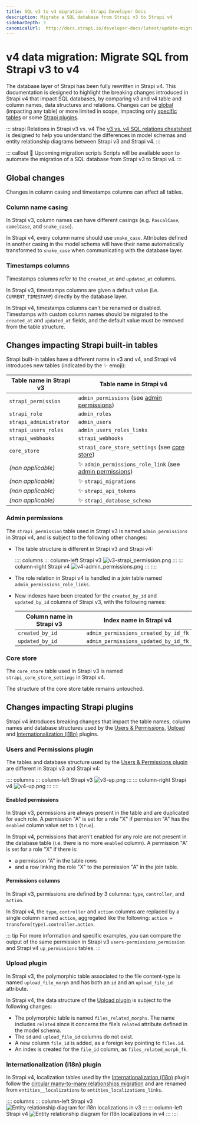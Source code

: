 ```yaml
---
title: SQL v3 to v4 migration - Strapi Developer Docs
description: Migrate a SQL database from Strapi v3 to Strapi v4
sidebarDepth: 3
canonicalUrl:  http://docs.strapi.io/developer-docs/latest/update-migration-guides/migration-guides/v4/data/sql.html
---
```


<!-- TODO: update SEO -->

# v4 data migration: Migrate SQL from Strapi v3 to v4

The database layer of Strapi has been fully rewritten in Strapi v4. This documentation is designed to highlight the breaking changes introduced in Strapi v4 that impact SQL databases, by comparing v3 and v4 table and column names, data structures and relations. Changes can be [global](#global-changes) (impacting any table) or more limited in scope, impacting only [specific tables](#changes-impacting-strapi-built-in-tables) or some [Strapi plugins](#changes-impacting-strapi-plugins).

::: strapi Relations in Strapi v3 vs. v4
The [v3 vs. v4 SQL relations cheatsheet](/developer-docs/latest/update-migration-guides/migration-guides/v4/data/sql-relations.md) is designed to help you understand the differences in model schemas and entity relationship diagrams between Strapi v3 and Strapi v4.
:::

::: callout 🚧 Upcoming migration scripts
Scripts will be available soon to automate the migration of a SQL database from Strapi v3 to Strapi v4.
:::

## Global changes

Changes in column casing and timestamps columns can affect all tables.

### Column name casing

In Strapi v3, column names can have different casings (e.g. `PascalCase`, `camelCase`, and `snake_case`).

In Strapi v4, every column name should use `snake_case`. Attributes defined in another casing in the model schema will have their name automatically transformed to `snake_case` when communicating with the database layer.

### Timestamps columns

Timestamps columns refer to the `created_at` and `updated_at` columns.

In Strapi v3, timestamps columns are given a default value (i.e. `CURRENT_TIMESTAMP`) directly by the database layer.

In Strapi v4, timestamps columns can't be renamed or disabled. Timestamps with custom column names should be migrated to the `created_at` and `updated_at` fields, and the default value must be removed from the table structure.

## Changes impacting Strapi built-in tables

Strapi built-in tables have a different name in v3 and v4, and Strapi v4 introduces new tables (indicated by the ✨ emoji):

| Table name in Strapi v3 | Table name in Strapi v4                                                        |
| ----------------------- | ------------------------------------------------------------------------------ |
| `strapi_permission`     | `admin_permissions` (see [admin permissions](#admin-permissions))              |
| `strapi_role`           | `admin_roles`                                                                  |
| `strapi_administrator`  | `admin_users`                                                                  |
| `strapi_users_roles`    | `admin_users_roles_links`                                                      |
| `strapi_webhooks`       | `strapi_webhooks`                                                              |
| `core_store`            | `strapi_core_store_settings` (see [core store](#core-store))                   |
| _(non applicable)_      | ✨ `admin_permissions_role_link`  (see [admin permissions](#admin-permissions)) |
| _(non applicable)_      | ✨ `strapi_migrations`                                                          |
| _(non applicable)_      | ✨ `strapi_api_tokens`                                                          |
| _(non applicable)_      | ✨ `strapi_database_schema`                                                     |

### Admin permissions

The `strapi_permission` table used in Strapi v3 is named `admin_permissions` in Strapi v4, and is subject to the following other changes:

- The table structure is different in Strapi v3 and Strapi v4:

  :::: columns
  ::: column-left Strapi v3
  ![v3-strapi_permission.png](./assets/v3-strapi_permission.png)
  :::
  ::: column-right Strapi v4
  ![v4-admin_permissions.png](./assets/v4-admin_permissions.png)
  :::
  ::::

- The role relation in Strapi v4 is handled in a join table named `admin_permissions_role_links`.
- New indexes have been created for the `created_by_id` and `updated_by_id` columns of Strapi v3, with the following names:

  | Column name in Strapi v3 | Index name in Strapi v4              |
  | ------------------------ | ------------------------------------ |
  | `created_by_id`          | `admin_permissions_created_by_id_fk` |
  | `updated_by_id`          | `admin_permissions_updated_by_id_fk` |

### Core store

The `core_store` table used in Strapi v3 is named `strapi_core_store_settings` in Strapi v4.

The structure of the core store table remains untouched.

## Changes impacting Strapi plugins

Strapi v4 introduces breaking changes that impact the table names, column names and database structures used by the [Users & Permissions](#users-and-permissions-plugin), [Upload](#upload-plugin) and [Internationalization (i18n)](#internationalization-i18n-plugin) plugins.

### Users and Permissions plugin

The tables and database structure used by the [Users & Permissions plugin](/developer-docs/latest/plugins/users-permissions.md) are different in Strapi v3 and Strapi v4:

:::: columns
::: column-left Strapi v3
![v3-up.png](./assets/v3-up.png)
:::
::: column-right Strapi v4
![v4-up.png](./assets/v4-up.png)
:::
::::

#### Enabled permissions

In Strapi v3, permissions are always present in the table and are duplicated for each role. A permission "A" is set for a role "X" if permission "A" has the `enabled` column value set to `1` (`true`).

In Strapi v4, permissions that aren’t enabled for any role are not present in the database table (i.e. there is no more `enabled` column). A permission "A" is set for a role "X" if there is:

* a permission "A" in the table rows
* and a row linking the role "X" to the permission "A" in the join table.

#### Permissions columns

In Strapi v3, permissions are defined by 3 columns: `type`, `controller`, and `action`.

In Strapi v4, the `type`, `controller` and `action` columns are replaced by a single column named `action`, aggregated like the following: `action = transform(type).controller.action`.

::: tip
For more information and specific examples, you can compare the output of the same permission in Strapi v3 `users-permissions_permission` and Strapi v4 `up_permissions` tables.
:::

### Upload plugin

In Strapi v3, the polymorphic table associated to the file content-type is named `upload_file_morph` and has both an `id` and an `upload_file_id` attribute.

In Strapi v4, the data structure of the [Upload plugin](/developer-docs/latest/plugins/upload.md) is subject to the following changes:
  
* The polymorphic table is named `files_related_morphs`. The name includes `related` since it concerns the file’s `related` attribute defined in the model schema.
* The `id` and `upload_file_id` columns do not exist.
* A new column `file_id` is added, as a foreign key pointing to `files.id`.
* An index is created for the `file_id` column, as `files_related_morph_fk`.

### Internationalization (i18n) plugin

In Strapi v4, localization tables used by the [Internationalization (i18n)](/developer-docs/latest/plugins/i18n.md) plugin follow the [circular many-to-many relationships migration](/developer-docs/latest/update-migration-guides/migration-guides/v4/data/sql-relations.md#circular-relations) and are renamed from `entities__localizations` to `entities_localizations_links`.

:::: columns
::: column-left Strapi v3
![Entity relationship diagram for i18n localizations in v3](./assets/v3-i18n-localizations.png)
:::
::: column-left Strapi v4
![Entity relationship diagram for i18n localizations in v4](./assets/v4-i18n-localizations.png)
:::
::::
